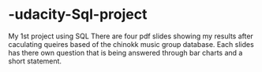 # -udacity-Sql-project
My 1st project using SQL 
There are four pdf slides showing my results after caculating queires based of the chinokk music group database.
Each slides has there own question that is being answered through bar charts and a short statement.
